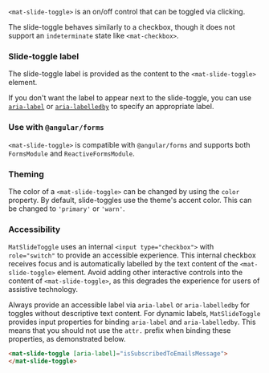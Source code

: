 `<mat-slide-toggle>` is an on/off control that can be toggled via clicking.

<!-- example(slide-toggle-overview) -->

The slide-toggle behaves similarly to a checkbox, though it does not support an `indeterminate`
state like `<mat-checkbox>`.

### Slide-toggle label
The slide-toggle label is provided as the content to the `<mat-slide-toggle>` element.

If you don't want the label to appear next to the slide-toggle, you can use
[`aria-label`](https://www.w3.org/TR/wai-aria/states_and_properties#aria-label) or
[`aria-labelledby`](https://www.w3.org/TR/wai-aria/states_and_properties#aria-labelledby) to
specify an appropriate label.

### Use with `@angular/forms`
`<mat-slide-toggle>` is compatible with `@angular/forms` and supports both `FormsModule`
and `ReactiveFormsModule`.

### Theming
The color of a `<mat-slide-toggle>` can be changed by using the `color` property. By default,
slide-toggles use the theme's accent color. This can be changed to `'primary'` or `'warn'`.

### Accessibility

`MatSlideToggle` uses an internal `<input type="checkbox">` with `role="switch"` to provide an
accessible experience. This internal checkbox receives focus and is automatically labelled by the
text content of the `<mat-slide-toggle>` element. Avoid adding other interactive controls into the
content of `<mat-slide-toggle>`, as this degrades the experience for users of assistive technology.

Always provide an accessible label via `aria-label` or `aria-labelledby` for toggles without
descriptive text content. For dynamic labels, `MatSlideToggle` provides input properties for binding
`aria-label` and `aria-labelledby`. This means that you should not use the `attr.` prefix when
binding these properties, as demonstrated below.

```html
<mat-slide-toggle [aria-label]="isSubscribedToEmailsMessage">
</mat-slide-toggle>
```
